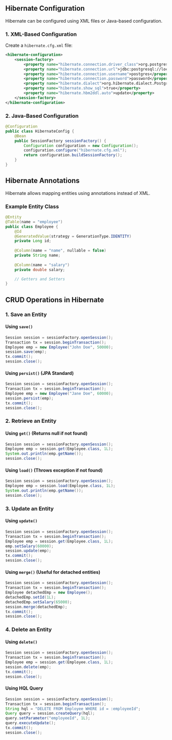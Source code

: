 ## Hibernate Configuration
Hibernate can be configured using XML files or Java-based configuration.

### 1. XML-Based Configuration
Create a `hibernate.cfg.xml` file:
```xml
<hibernate-configuration>
    <session-factory>
        <property name="hibernate.connection.driver_class">org.postgresql.Driver</property>
        <property name="hibernate.connection.url">jdbc:postgresql://localhost:5432/mydb</property>
        <property name="hibernate.connection.username">postgres</property>
        <property name="hibernate.connection.password">password</property>
        <property name="hibernate.dialect">org.hibernate.dialect.PostgreSQLDialect</property>
        <property name="hibernate.show_sql">true</property>
        <property name="hibernate.hbm2ddl.auto">update</property>
    </session-factory>
</hibernate-configuration>
```

### 2. Java-Based Configuration
```java
@Configuration
public class HibernateConfig {
    @Bean
    public SessionFactory sessionFactory() {
        Configuration configuration = new Configuration();
        configuration.configure("hibernate.cfg.xml");
        return configuration.buildSessionFactory();
    }
}
```

## Hibernate Annotations
Hibernate allows mapping entities using annotations instead of XML.

### Example Entity Class
```java
@Entity
@Table(name = "employee")
public class Employee {
    @Id
    @GeneratedValue(strategy = GenerationType.IDENTITY)
    private Long id;
    
    @Column(name = "name", nullable = false)
    private String name;
    
    @Column(name = "salary")
    private double salary;

    // Getters and Setters
}
```

## CRUD Operations in Hibernate
### 1. Save an Entity
#### Using `save()`
```java
Session session = sessionFactory.openSession();
Transaction tx = session.beginTransaction();
Employee emp = new Employee("John Doe", 50000);
session.save(emp);
tx.commit();
session.close();
```

#### Using `persist()` (JPA Standard)
```java
Session session = sessionFactory.openSession();
Transaction tx = session.beginTransaction();
Employee emp = new Employee("Jane Doe", 60000);
session.persist(emp);
tx.commit();
session.close();
```

### 2. Retrieve an Entity
#### Using `get()` (Returns null if not found)
```java
Session session = sessionFactory.openSession();
Employee emp = session.get(Employee.class, 1L);
System.out.println(emp.getName());
session.close();
```

#### Using `load()` (Throws exception if not found)
```java
Session session = sessionFactory.openSession();
Employee emp = session.load(Employee.class, 1L);
System.out.println(emp.getName());
session.close();
```

### 3. Update an Entity
#### Using `update()`
```java
Session session = sessionFactory.openSession();
Transaction tx = session.beginTransaction();
Employee emp = session.get(Employee.class, 1L);
emp.setSalary(60000);
session.update(emp);
tx.commit();
session.close();
```

#### Using `merge()` (Useful for detached entities)
```java
Session session = sessionFactory.openSession();
Transaction tx = session.beginTransaction();
Employee detachedEmp = new Employee();
detachedEmp.setId(1L);
detachedEmp.setSalary(65000);
session.merge(detachedEmp);
tx.commit();
session.close();
```

### 4. Delete an Entity
#### Using `delete()`
```java
Session session = sessionFactory.openSession();
Transaction tx = session.beginTransaction();
Employee emp = session.get(Employee.class, 1L);
session.delete(emp);
tx.commit();
session.close();
```

#### Using HQL Query
```java
Session session = sessionFactory.openSession();
Transaction tx = session.beginTransaction();
String hql = "DELETE FROM Employee WHERE id = :employeeId";
Query query = session.createQuery(hql);
query.setParameter("employeeId", 1L);
query.executeUpdate();
tx.commit();
session.close();
```